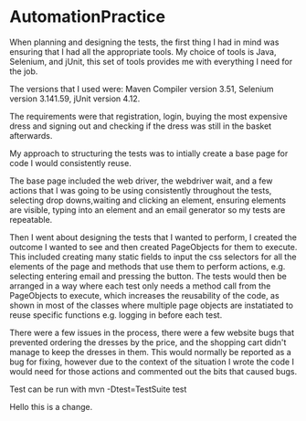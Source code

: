 # AutomationPractice

When planning and designing the tests, the first thing I had in mind was ensuring that I had all the appropriate tools. 
My choice of tools is Java, Selenium, and jUnit, this set of tools provides me with everything I need for the job. 

The versions that I used were: Maven Compiler version 3.51, Selenium version 3.141.59, jUnit version 4.12.

The requirements were that registration, login, buying the most expensive dress and signing out and checking if the dress was still in the basket afterwards. 

My approach to structuring the tests was to intially create a base page for code I would consistently reuse. 

The base page included the web driver, the webdriver wait, and a few actions that I was going to be using consistently throughout the tests, selecting drop downs,waiting and clicking an element, ensuring elements are visible, typing into an element and an email generator so my tests are repeatable. 

Then I went about designing the tests that I wanted to perform, I created the outcome I wanted to see and then created PageObjects for them to execute. This included creating many static fields to input the css selectors for all the elements of the page and methods that use them to perform actions, e.g. selecting entering email and pressing the button. The tests would then be arranged in a way where each test only needs a method call from the PageObjects to execute, which increases the reusability of the code, as shown in most of the classes where multiple page objects are instatiated to reuse specific functions e.g. logging in before each test. 

There were a few issues in the process, there were a few website bugs that prevented ordering the dresses by the price, and the shopping cart didn't manage to keep the dresses in them. This would normally be reported as a bug for fixing, however due to the context of the situation I wrote the code I would need for those actions and commented out the bits that caused bugs. 

Test can be run with mvn -Dtest=TestSuite test

Hello this is a change.


